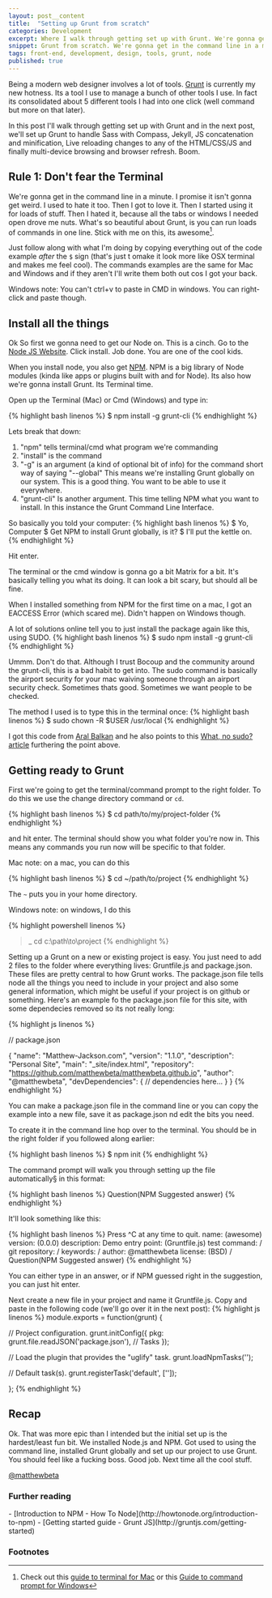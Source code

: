 ```yaml
---
layout: post__content
title:  "Setting up Grunt from scratch"
categories: Development
excerpt: Where I walk through getting set up with Grunt. We're gonna get in the command line in a minute. I promise it isn't gonna get weird.
snippet: Grunt from scratch. We're gonna get in the command line in a minute. I promise it isn't gonna get weird.
tags: front-end, development, design, tools, grunt, node
published: true
---
```


<p class="lede">Being a modern web designer involves a lot of tools. <a href="http://gruntjs.com">Grunt</a> is currently my new hotness. Its a tool I use to manage a bunch of other tools I use. In fact its consolidated about 5 different tools I had into one click (well command but more on that later).</p> 

<p class="drop-cap">In this post I'll walk through getting set up with Grunt and in the next post, we'll set up Grunt to handle Sass with Compass, Jekyll, JS concatenation and minification, Live reloading changes to any of the HTML/CSS/JS and finally multi-device browsing and browser refresh. Boom.</p>

## Rule 1: Don't fear the Terminal

We're gonna get in the command line in a minute. I promise it isn't gonna get weird. I used to hate it too. Then I got to love it. Then I started using it for loads of stuff. Then I hated it, because all the tabs or windows I needed open drove me nuts. What's so beautiful about Grunt, is you can run loads of commands in one line. Stick with me on this, its awesome[^1]. 

Just follow along with what I'm doing by copying everything out of the code example <em>after</em> the <code>$</code> sign (that's just t omake it look more like OSX terminal and makes me feel cool). The commands examples are the same for Mac and Windows and if they aren't I'll write them both out cos I got your back. 

Windows note: You can't ctrl+v to paste in CMD in windows. You can right-click and paste though.

## Install all the things

Ok So first we gonna need to get our Node on. This is a cinch. Go to the [Node JS Website](http://nodejs.org/). Click install. Job done. You are one of the cool kids.

When you install node, you also get [NPM](https://npmjs.org/). NPM is a big library of Node modules (kinda like apps or plugins built with and for Node). Its also how we're gonna install Grunt. Its Terminal time.

Open up the Terminal (Mac) or Cmd (Windows) and type in:

{% highlight bash linenos %}
$ npm install -g grunt-cli
{% endhighlight %}

Lets break that down:

1. "npm" tells terminal/cmd what program we're commanding
2. "install" is the command
3. "-g" is an argument (a kind of optional bit of info) for the command short way of saying "--global" This means we're installing Grunt globally on our system. This is a good thing. You want to be able to use it everywhere.
4. "grunt-cli" Is another argument. This time telling NPM what you want to install. In this instance the Grunt Command Line Interface.

So basically you told your computer:
{% highlight bash linenos %}
$ Yo, Computer 
$ Get NPM to install Grunt globally, is it? 
$ I'll put the kettle on.
{% endhighlight %}

Hit enter.

The terminal or the cmd window is gonna go a bit Matrix for a bit. It's basically telling you what its doing. It can look a bit scary, but should all be fine.

When I installed something from NPM for the first time on a mac, I got an EACCESS Error (which scared me). Didn't happen on Windows though.

A lot of solutions online tell you to just install the package again like this, using SUDO. 
{% highlight bash linenos %}
$ sudo npm install -g grunt-cli
{% endhighlight %}

Ummm. Don't do that. Although I trust Bocoup and the community around the grunt-cli, this is a bad habit to get into. The sudo command is basically the airport security for your mac waiving someone through an airport security check. Sometimes thats good. Sometimes we want people to be checked.

The method I used is to type this in the terminal once:
{% highlight bash linenos %}
$ sudo chown -R $USER /usr/local
{% endhighlight %}

I got this code from [Aral Balkan](http://aralbalkan.com/scribbles/npm-install-g-please-try-running-this-command-again-as-root-administrator/) and he also points to this [What, no sudo? article](http://foohack.com/2010/08/intro-to-npm/#what_no_sudo) furthering the point above.

## Getting ready to Grunt

First we're going to get the terminal/command prompt to the right folder. To do this we use the change directory command or <code>cd</code>.

{% highlight bash linenos %}
$ cd path/to/my/project-folder
{% endhighlight %}

and hit enter. The terminal should show you what folder you're now in. This means any commands you run now will be specific to that folder.

Mac note: on a mac, you can do this

{% highlight bash linenos %}
$ cd ~/path/to/project
{% endhighlight %}

The <code>~</code> puts you in your home directory. 

Windows note: on windows, I do this

{% highlight powershell linenos %}
>_ cd c:\path\to\project
{% endhighlight %}

Setting up a Grunt on a new or existing project is easy. You just need to add 2 files to the folder where everything lives: Gruntfile.js and package.json. These files are pretty central to how Grunt works. The package.json file tells node all the things you need to include in your project and also some general information, which might be useful if your project is on github or something. Here's an example fo the package.json file for this site, with some dependecies removed so its not really long:

{% highlight js linenos %}

// package.json

{
  "name": "Matthew-Jackson.com",
  "version": "1.1.0",
  "description": "Personal Site",
  "main": "_site/index.html",
  "repository": "https://github.com/matthewbeta/matthewbeta.github.io",
  "author": "@matthewbeta",
  "devDependencies": {
    // dependencies here... 
  }
}
{% endhighlight %}

You can make a package.json file in the command line or you can copy the example into a new file, save it as package.json nd edit the bits you need.

To create it in the command line hop over to the terminal. You should be in the right folder if you followed along earlier:

{% highlight bash linenos %}
$ npm init
{% endhighlight %}

The command prompt will walk you through setting up the file automatically§ in this format:

{% highlight bash linenos %}
Question(NPM Suggested answer)
{% endhighlight %}

It'll look something like this:

{% highlight bash linenos %}
Press ^C at any time to quit.
name: (awesome) 
version: (0.0.0) 
description: Demo
entry point: (Gruntfile.js) 
test command: /
git repository: /
keywords: /
author: @matthewbeta
license: (BSD) /
Question(NPM Suggested answer)
{% endhighlight %}

You can either type in an answer, or if NPM guessed right in the suggestion, you can just hit enter.

Next create a new file in your project and name it Gruntfile.js. Copy and paste in the following code (we'll go over it in the next post):
{% highlight js linenos %} 
module.exports = function(grunt) {

  // Project configuration.
  grunt.initConfig({
    pkg: grunt.file.readJSON('package.json'),
   // Tasks
  });

  // Load the plugin that provides the "uglify" task.
  grunt.loadNpmTasks('');

  // Default task(s).
  grunt.registerTask('default', ['']);

};
{% endhighlight %}

## Recap

Ok. That was more epic than I intended but the initial set up is the hardest/least fun bit. We installed Node.js and NPM. Got used to using the command line, installed Grunt globally and set up our project to use Grunt. You should feel like a fucking boss. Good job. Next time all the cool stuff.

<a href="http://twitter.com/matthewbeta" class="signature">@matthewbeta</a>

<h3 class="heading heading--sub">Further reading</h3>
- [Introduction to NPM - How To Node](http://howtonode.org/introduction-to-npm)
- [Getting started guide - Grunt JS](http://gruntjs.com/getting-started)

<h3 class="heading heading--sub">Footnotes</h3>

[^1]: Check out this [guide to terminal for Mac](http://wiseheartdesign.com/articles/2010/11/12/the-designers-guide-to-the-osx-command-prompt/) or this [Guide to command prompt for Windows](http://www.makeuseof.com/tag/a-beginners-guide-to-the-windows-command-line/) 





